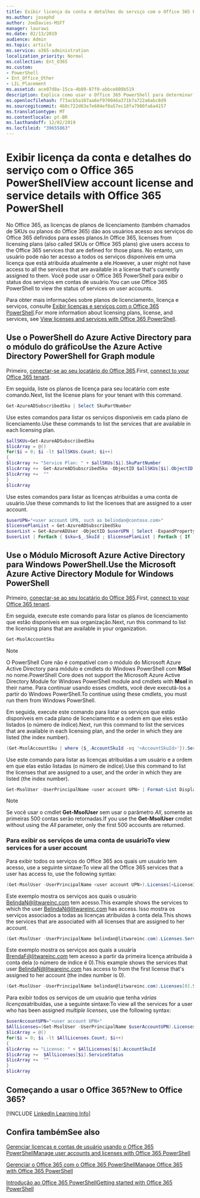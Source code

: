 ```yaml
---
title: Exibir licença da conta e detalhes do serviço com o Office 365 PowerShell
ms.author: josephd
author: JoeDavies-MSFT
manager: laurawi
ms.date: 02/13/2019
audience: Admin
ms.topic: article
ms.service: o365-administration
localization_priority: Normal
ms.collection: Ent_O365
ms.custom:
- PowerShell
- Ent_Office_Other
- LIL_Placement
ms.assetid: ace07d8a-15ca-4b89-87f0-abbce809b519
description: Explica como usar o Office 365 PowerShell para determinar os serviços do Office 365 que foram atribuídos aos usuários.
ms.openlocfilehash: f73acb5a107aa6ef970046a371b7a722a6abc8d9
ms.sourcegitcommit: 460c722d63e7e604ef0a57ec18fa7900fa6a4157
ms.translationtype: MT
ms.contentlocale: pt-BR
ms.lasthandoff: 12/02/2019
ms.locfileid: "39655863"
---
```

# <a name="view-account-license-and-service-details-with-office-365-powershell"></a><span data-ttu-id="ac711-103">Exibir licença da conta e detalhes do serviço com o Office 365 PowerShell</span><span class="sxs-lookup"><span data-stu-id="ac711-103">View account license and service details with Office 365 PowerShell</span></span>

<span data-ttu-id="ac711-104">No Office 365, as licenças de planos de licenciamento (também chamados de SKUs ou planos do Office 365) dão aos usuários acesso aos serviços do Office 365 definidos para esses planos.</span><span class="sxs-lookup"><span data-stu-id="ac711-104">In Office 365, licenses from licensing plans (also called SKUs or Office 365 plans) give users access to the Office 365 services that are defined for those plans.</span></span> <span data-ttu-id="ac711-105">No entanto, um usuário pode não ter acesso a todos os serviços disponíveis em uma licença que está atribuída atualmente a ele.</span><span class="sxs-lookup"><span data-stu-id="ac711-105">However, a user might not have access to all the services that are available in a license that's currently assigned to them.</span></span> <span data-ttu-id="ac711-106">Você pode usar o Office 365 PowerShell para exibir o status dos serviços em contas de usuário.</span><span class="sxs-lookup"><span data-stu-id="ac711-106">You can use Office 365 PowerShell to view the status of services on user accounts.</span></span> 

<span data-ttu-id="ac711-107">Para obter mais informações sobre planos de licenciamento, licença e serviços, consulte [Exibir licenças e serviços com o Office 365 PowerShell](view-licenses-and-services-with-office-365-powershell.md).</span><span class="sxs-lookup"><span data-stu-id="ac711-107">For more information about licensing plans, license, and services, see [View licenses and services with Office 365 PowerShell](view-licenses-and-services-with-office-365-powershell.md).</span></span>

## <a name="use-the-azure-active-directory-powershell-for-graph-module"></a><span data-ttu-id="ac711-108">Use o PowerShell do Azure Active Directory para o módulo do gráfico</span><span class="sxs-lookup"><span data-stu-id="ac711-108">Use the Azure Active Directory PowerShell for Graph module</span></span>

<span data-ttu-id="ac711-109">Primeiro, [conectar-se ao seu locatário do Office 365](connect-to-office-365-powershell.md#connect-with-the-azure-active-directory-powershell-for-graph-module).</span><span class="sxs-lookup"><span data-stu-id="ac711-109">First, [connect to your Office 365 tenant](connect-to-office-365-powershell.md#connect-with-the-azure-active-directory-powershell-for-graph-module).</span></span>
  
<span data-ttu-id="ac711-110">Em seguida, liste os planos de licença para seu locatário com este comando.</span><span class="sxs-lookup"><span data-stu-id="ac711-110">Next, list the license plans for your tenant with this command.</span></span>

```powershell
Get-AzureADSubscribedSku | Select SkuPartNumber
```

<span data-ttu-id="ac711-111">Use estes comandos para listar os serviços disponíveis em cada plano de licenciamento.</span><span class="sxs-lookup"><span data-stu-id="ac711-111">Use these commands to list the services that are available in each licensing plan.</span></span>

```powershell
$allSKUs=Get-AzureADSubscribedSku
$licArray = @()
for($i = 0; $i -lt $allSKUs.Count; $i++)
{
$licArray += "Service Plan: " + $allSKUs[$i].SkuPartNumber
$licArray +=  Get-AzureADSubscribedSku -ObjectID $allSKUs[$i].ObjectID | Select -ExpandProperty ServicePlans
$licArray +=  ""
}
$licArray
```

<span data-ttu-id="ac711-112">Use estes comandos para listar as licenças atribuídas a uma conta de usuário.</span><span class="sxs-lookup"><span data-stu-id="ac711-112">Use these commands to list the licenses that are assigned to a user account.</span></span>

```powershell
$userUPN="<user account UPN, such as belindan@contoso.com>"
$licensePlanList = Get-AzureADSubscribedSku
$userList = Get-AzureADUser -ObjectID $userUPN | Select -ExpandProperty AssignedLicenses | Select SkuID 
$userList | ForEach { $sku=$_.SkuId ; $licensePlanList | ForEach { If ( $sku -eq $_.ObjectId.substring($_.ObjectId.length - 36, 36) ) { Write-Host $_.SkuPartNumber } } }
```

## <a name="use-the-microsoft-azure-active-directory-module-for-windows-powershell"></a><span data-ttu-id="ac711-113">Use o Módulo Microsoft Azure Active Directory para Windows PowerShell.</span><span class="sxs-lookup"><span data-stu-id="ac711-113">Use the Microsoft Azure Active Directory Module for Windows PowerShell</span></span>

<span data-ttu-id="ac711-114">Primeiro, [conectar-se ao seu locatário do Office 365](connect-to-office-365-powershell.md#connect-with-the-microsoft-azure-active-directory-module-for-windows-powershell).</span><span class="sxs-lookup"><span data-stu-id="ac711-114">First, [connect to your Office 365 tenant](connect-to-office-365-powershell.md#connect-with-the-microsoft-azure-active-directory-module-for-windows-powershell).</span></span>

<span data-ttu-id="ac711-115">Em seguida, execute este comando para listar os planos de licenciamento que estão disponíveis em sua organização.</span><span class="sxs-lookup"><span data-stu-id="ac711-115">Next, run this command to list the licensing plans that are available in your organization.</span></span> 

```powershell
Get-MsolAccountSku
```
>[!Note]
><span data-ttu-id="ac711-116">O PowerShell Core não é compatível com o módulo do Microsoft Azure Active Directory para módulo e cmdlets do Windows PowerShell com **MSol** no nome.</span><span class="sxs-lookup"><span data-stu-id="ac711-116">PowerShell Core does not support the Microsoft Azure Active Directory Module for Windows PowerShell module and cmdlets with **Msol** in their name.</span></span> <span data-ttu-id="ac711-117">Para continuar usando esses cmdlets, você deve executá-los a partir do Windows PowerShell.</span><span class="sxs-lookup"><span data-stu-id="ac711-117">To continue using these cmdlets, you must run them from Windows PowerShell.</span></span>
>

<span data-ttu-id="ac711-118">Em seguida, execute este comando para listar os serviços que estão disponíveis em cada plano de licenciamento e a ordem em que eles estão listados (o número de índice).</span><span class="sxs-lookup"><span data-stu-id="ac711-118">Next, run this command to list the services that are available in each licensing plan, and the order in which they are listed (the index number).</span></span>

```powershell
(Get-MsolAccountSku | where {$_.AccountSkuId -eq '<AccountSkuId>'}).ServiceStatus
```
  
<span data-ttu-id="ac711-119">Use este comando para listar as licenças atribuídas a um usuário e a ordem em que elas estão listadas (o número de índice).</span><span class="sxs-lookup"><span data-stu-id="ac711-119">Use this command to list the licenses that are assigned to a user, and the order in which they are listed (the index number).</span></span>

```powershell
Get-MsolUser -UserPrincipalName <user account UPN> | Format-List DisplayName,Licenses
```

>[!Note]
><span data-ttu-id="ac711-120">Se você usar o cmdlet **Get-MsolUser** sem usar o parâmetro _All_, somente as primeiras 500 contas serão retornadas.</span><span class="sxs-lookup"><span data-stu-id="ac711-120">If you use the **Get-MsolUser** cmdlet without using the _All_ parameter, only the first 500 accounts are returned.</span></span>
>
   

### <a name="to-view-services-for-a-user-account"></a><span data-ttu-id="ac711-121">Para exibir os serviços de uma conta de usuário</span><span class="sxs-lookup"><span data-stu-id="ac711-121">To view services for a user account</span></span>

<span data-ttu-id="ac711-122">Para exibir todos os serviços do Office 365 aos quais um usuário tem acesso, use a seguinte sintaxe:</span><span class="sxs-lookup"><span data-stu-id="ac711-122">To view all the Office 365 services that a user has access to, use the following syntax:</span></span>
  
```powershell
(Get-MsolUser -UserPrincipalName <user account UPN>).Licenses[<LicenseIndexNumber>].ServiceStatus
```

<span data-ttu-id="ac711-123">Este exemplo mostra os serviços aos quais o usuário BelindaN@litwareinc.com tem acesso.</span><span class="sxs-lookup"><span data-stu-id="ac711-123">This example shows the services to which the user BelindaN@litwareinc.com has access.</span></span> <span data-ttu-id="ac711-124">Isso mostra os serviços associados a todas as licenças atribuídas à conta dela.</span><span class="sxs-lookup"><span data-stu-id="ac711-124">This shows the services that are associated with all licenses that are assigned to her account.</span></span>
  
```powershell
(Get-MsolUser -UserPrincipalName belindan@litwareinc.com).Licenses.ServiceStatus
```

<span data-ttu-id="ac711-125">Este exemplo mostra os serviços aos quais a usuária BrendaF@litwareinc.com tem acesso a partir da primeira licença atribuída à conta dela (o número de índice é 0).</span><span class="sxs-lookup"><span data-stu-id="ac711-125">This example shows the services that user BelindaN@litwareinc.com has access to from the first license that's assigned to her account (the index number is 0).</span></span>
  
```powershell
(Get-MsolUser -UserPrincipalName belindan@litwareinc.com).Licenses[0].ServiceStatus
```

<span data-ttu-id="ac711-126">Para exibir todos os serviços de um usuário que tenha *várias licenças*atribuídas, use a seguinte sintaxe:</span><span class="sxs-lookup"><span data-stu-id="ac711-126">To view all the services for a user who has been assigned *multiple licenses*, use the following syntax:</span></span>

```powershell
$userAccountUPN="<user account UPN>"
$AllLicenses=(Get-MsolUser -UserPrincipalName $userAccountUPN).Licenses
$licArray = @()
for($i = 0; $i -lt $AllLicenses.Count; $i++)
{
$licArray += "License: " + $AllLicenses[$i].AccountSkuId
$licArray +=  $AllLicenses[$i].ServiceStatus
$licArray +=  ""
}
$licArray
```

  
## <a name="new-to-office-365"></a><span data-ttu-id="ac711-127">Começando a usar o Office 365?</span><span class="sxs-lookup"><span data-stu-id="ac711-127">New to Office 365?</span></span>

[!INCLUDE [LinkedIn Learning Info](../common/office/linkedin-learning-info.md)]

## <a name="see-also"></a><span data-ttu-id="ac711-128">Confira também</span><span class="sxs-lookup"><span data-stu-id="ac711-128">See also</span></span>

[<span data-ttu-id="ac711-129">Gerenciar licenças e contas de usuário usando o Office 365 PowerShell</span><span class="sxs-lookup"><span data-stu-id="ac711-129">Manage user accounts and licenses with Office 365 PowerShell</span></span>](manage-user-accounts-and-licenses-with-office-365-powershell.md)
  
[<span data-ttu-id="ac711-130">Gerenciar o Office 365 com o Office 365 PowerShell</span><span class="sxs-lookup"><span data-stu-id="ac711-130">Manage Office 365 with Office 365 PowerShell</span></span>](manage-office-365-with-office-365-powershell.md)
  
[<span data-ttu-id="ac711-131">Introdução ao Office 365 PowerShell</span><span class="sxs-lookup"><span data-stu-id="ac711-131">Getting started with Office 365 PowerShell</span></span>](getting-started-with-office-365-powershell.md)
